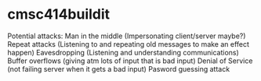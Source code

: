 # cmsc414buildit
Potential attacks: 
Man in the middle (Impersonating client/server maybe?)
    Repeat attacks (Listening to and repeating old messages to make an effect happen)
    Eavesdropping (Listening and understanding communications)
Buffer overflows (giving atm lots of input that is bad input)
Denial of Service (not failing server when it gets a bad input)
Pasword guessing attack 